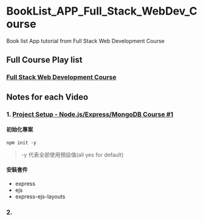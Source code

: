 # BookList_APP_Full_Stack_WebDev_Course
 Book list App tutorial from Full Stack Web Development Course

## Full Course Play list

### [Full Stack Web Development Course](https://youtube.com/playlist?list=PLZlA0Gpn_vH8jbFkBjOuFjhxANC63OmXM)



## Notes for each Video

### 1. [Project Setup - Node.js/Express/MongoDB Course #1](https://www.youtube.com/watch?v=qj2oDkvc4dQ&list=PLZlA0Gpn_vH8jbFkBjOuFjhxANC63OmXM&index=5)

#### 初始化專案
```
npm init -y
```
> -y 代表全部使用預設值(all yes for default)

#### 安裝套件
+ express
+ ejs
+ express-ejs-layouts



### 2. 